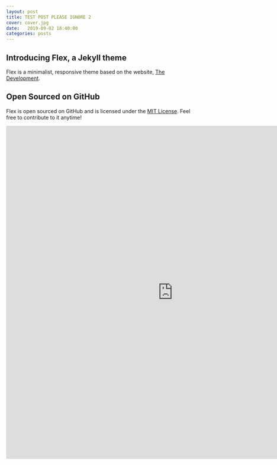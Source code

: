 ```yaml
---
layout: post
title: TEST POST PLEASE IGNORE 2
cover: cover.jpg
date:   2019-09-02 18:40:00
categories: posts
---
```


## Introducing Flex, a Jekyll theme

Flex is a minimalist, responsive theme based on the website, [The Development](http://thedevelopment.co).

## Open Sourced on GitHub

Flex is open sourced on GitHub and is licensed under the [MIT License](http://opensource.org/licenses/MIT). Feel free to contribute to it anytime!

<iframe src="https://vega.github.io/editor/#/url/vega-lite/N4KABGBEDGD2B2AzAlgc0gLjMSA3ZApgO6baRHIAmALgBakAsADEwDRS0Fq3WkDMLAL7tIAWwCGAJwDWpHNViwANtWQAHUvACuSpYOHgolcdXFzI8caIKlIx0wFpKAdmgAOAEwBGL5QBGzkwEAKziIYiIHgBsDFEE4uIAnNDibi6IkAYQYlKyWJCSBNC8rIaQBPBwlMjw6FigENlwSrCScoaNUNQAnmo2+QCOWuLwqqaquDalndkoBEqUtn1SAM4IAPpwkoVKJsgIkNMzkCspSv1kp5zWtn6SsETwfkpaBKiFFZkdYFmNkArKVQaLAAbW+EAaM2yPT6tiGIzGe0mh3BfzmCyW8Uka3gm1aOz2ByOUP+yGo51sAAUsTiwFsCaoDqjfp1ISSYRdIPDRmSkVNUbNCBj8itlpIJLj6fNCfAUVDoWSKfkAMpiiV0-HSxmy5nfAC6xKgAA9zBzbPBYKIauIlIcoOjFvkABoAYVgNRWmUNkG6pt6nItVsstpEDtsAE03R6vhBfpBONxeFhgsE2GUxkqoABZXIEagpNRgN3bLX7eArMCIVpgAAqsELXiYRckvQU0C0JcqhE9R3IVDopBTaeyABIrgQJLYeNQ1CsMAB6eeTVDiAB0qDJtC0flX+3n44kS7e4gcSjJBCXfFXDFXTFXACscXKjCZxCs8576t87K+nK5PD4-iBCEYTBBE0SxPESQpGkzgZKCqJsscrruuWtxknANTPiSkaoZ+UB+BhqHYccYo4niJa7NqpBeIanQnGqIwUQyZY0cydHYAKUAodG+SEfmxEcdkuG8VAeacIUWiiCR9FkRsUpUaxWB3m4XjBHwKbOG4iTMHwDAeLEQlQKKWISsxpYHMpq5uEwjZeFE2nOHpWluG4zjsYhXGQDxaF8URWFGZAIm+VAkjqGoFKBXJkqaopllgHegQeEwDCJIkLleB4iQeMEHiBSZUhmQpMqkIlsRMNlbkph4AhMJ4HlQkh9E+fhkD8ZhsqBcFrXtahDgpCs9BRTS8mxSVVnOA5lVuMEURMFEwSJHwHhuPljExZR40JauzjBPZUQeNEWneHtM0NTMTV-C16ECQFXndbYZ7UEUgledF5lxbKE0pc4zheDNs1eHwzhpVEa2mUxxXUVZUSBHtfBRDpBl7cEDBeOdrJeddfm3Z191RiF-ziQQbTDaso2bdDYAOHeKV8IkTC-UwAg2cETkxAw4OFZDY1U7T6k1X9x2JGz0R8OjUIso0l3ZNjBH+Xj8pQA9fmWJUL13UrkDvVDSnbQwWni7DzgMAwfDLXZfBc+KPOU3rd76a5fCeKmqMsOVDAY9LWMEz1CsyX8KtibAPZvSNG0sfFiVA8lrnuywnhudbRW8-bq6I39yV-W4Glo1l7mSxxMvcb7N0dQHwmlzjHX9W+tAOCsuAV1AOup1Hq7OwdOcLYkUQI2zmXJ7bkdfdtbMsN4k1w+pelRF7EI+3hZevVrQcwFIxgWs32vhx9W13g50QxIns1o+lzhDxHFmjwf9Nm-DKVs5NiTz5xWty+UdAkwQUnb2vvWa3lDvcmV9PqlWsmpDSbNtK6X0oZLyBUbagP3tZWytkppOQNq5Nyr9i7eSrmJL+klpJdQIZ-CSP8SFhxAXvKmtEEHrVoXrCWMwpYL3fmQ4mxC-5kLCmoCK-Itatztu3GyMQvC91TBI7S9NEiXyYaI5a3gNKOViFPXBi9RLkO-r-UhS9q59QGkNah2IKYj3AZNNGZtTaQOSqlYI8jdbty0n3P6+lfoMHUqjT2hdPIcP0YQihuj8YBMgE9DWisgHCPMRNRIbh9LzSzjZOJVsGEQ2QXzHasN-p1XSm4OaTBUYF1YUXTRhMuGUJ4aE56RDt7ROvqQGmt575o0fswSBjZOZpO5hkvWTTbKLU8X9FKzN7Ipi8MUzobC35AI-hU4Jq8yGETVtACJdTd5OJvquFMulgYTK0nElJji25bINgPZ24tgbORqho-xWj5lUMWaEggId1k0M2eAnOuV4mNkGZNDwF9ulIIUVsl2bl0GLQme7HxJS-GzM4UQypeitEAPgLXQaDcm5k1Mb09uZsHITIMvZRO4t6Fa0QSnERWy5q5z7v3WGaN6a3Phc8xFCygFrxSJITesA3k4pBZ8nwQMlEAvUgbFKxyqUWLhiDBGbjPGpjnr4xqZTWp8IEVUlF-tsXkQ+d9OxaUMpZRynlIFlKYnbRNnNSqu1cq1Xqsqi6qrbDqsiiE+5bLHlRI2Scz580z4LVsoc2RkqLUqSUUDYIqjYaw2ZSSD+rrBEct4eFN1QifVSqwGSoBFLh4NKzXG5CKb+FpuTaE1F6LjHpveb6mGOdrHA3dokeyTlQ35stYjAWTkfAmuBoW5qxaNXIsJuE8uOqzHtsSoUrK2ltI6RnmzNtYCJpmxyqbeJQ5nIsKmaUu5hNE2asJjUiSfLdW1uprTA6P1ZoLVco2ZmgLyWML1Re5p0R4l1VGRVPS5t+1XUHaWnCSzrTqzHSYs9mb9Y-r7tlJaQNXJ-SXSgoZqN-qpjiabJyL9HWYz3Wq1NSagPPNeeO3FWzbU+BFrVApk1Vpmrzcu7aNlCn31mp4JmcS-2ywA4R44-8FaVsxaeidjGHYAsKblEGps75RqQ5kmIEEAWTQKQdbwXGS6hIPcO1qXKeXCbI365gDNFrA2YCDE2cm04gwWlglR2UKoOthSqvDy8aiVsPX7XG+mBUTSmitGac0e7LTo0+9JPnLV7SiKp2GAFTrBHU-g8tAmjEedsA87zL7EriOsWjAWKURaWecfkvZ7iTZeNNglj+FaUvaZdQRjL56D71p-YEfLLbUmhZ6eFrLVGAWkt7ZMxo0y8FVeS3XVLBi3M1fAyJra2aSS5oMwWnD3sXOTbRdNp5WjR0r29TWyDiV4laU8UDOqql0pg3o0tjtXcsrjLyTZyrwHcbudq-kY9JMGuQf6QbSqLAha2TUs4U1nXgUvv6cDZKXh9JRpGSDTjK32Esq1S9zbZatUrLWaR7r15gYzRcf96HOkumg-NZO68pt8X-UbTVc7g3Yy7uR4Tar423vB1DtW-lmWdog1+bEbwc184OKuzjlxni532R7WMp7SXUes-dczsbGLG5fbDRT6B-n73RAZh1nNz7GvpySgzGzyUdLGxlyjmuaOiNaN0yMXl2PueTTqgbFtA9dKXdJwxlBJsUpRDUgCnuTAspKqc06tbUAduAJt4rrzjuDeBANtnFM-vgag0K9SuGQNEZwJRmjC3I7zxga2+Uz1qvycg3iclK9WkHO64W-rg7WTs65IJyx+nPxGfxrIVHyJMf8Mlt47JDNau4YzsOfO82i6RdO9Xd4jdqYt0F9ar3ib8s5eDXL6JnaR2N2nbvRdjPFiosrTu3tB7qNl+PSL7t-v1-nrF721z8983jiLfC9uobXei2hNX2zomtS8eTeLAvcPgwOM098zMng9eb+jeFq-Su06Us0vc2kDkuUBkV++Qf+CufsmOj+JI9S2+UaB0DA8SaUKUBk3aR+VkN6C08G+kS0M0PgmBkeN+0efGnCJGM212KkwqpBQ4PgCGtk1BTGjMbMekpBSi+SK0LBYSbBfeHBsuVudcQmQBauaMmUkudUyUOUKYIhd4Ua2UQMmUAg0OH6MKO6cK3ev+8ha+683K9uW+PuDMv00OQM-B8S4s+hzejBZmLh-0NyiOMy1hWiH2pMOBrmChw++28BtMZsLhgQLMhS7Mps3hhSy0eywsosfcn+DOVhP+oRXCdh6Wah7aP2ucnSbsHSEqM+56-Sak86wyukYye0Hew2zq72RR-+Wm3B4W-SV6ZyUWUaqkLAwMIhP276zANk4s36ZsfAshYRdhLOm+pRjGP2IMK0hOgQPgos4xtMkOtkMONkfhCOYeuGTOrUix-+2BnOEGauIB-uhKEBGkUBNUext4iBu0iMU0aBh0FhX++RA61SXRERnRgBvRL6r+9E7+kJCxIJJeuBIwqy+BpEI+5OIBi0fcuW4+KUOc7xjYiBK0-u80sMFUB0cJ4JCJaWXBtxs2VM-SsOOULAsMJqk0UJfwMJdRtMmUaU5s3gEi7sTJuRnegJ-6wJlJ6OseyhyuWKEJXJt4ka-0DKzMfuoqMB0JcBZR+xB0cSuUUWvcC0RsFJJ6-+duW8qxW0DJQaxsBkniDkZJwuXu12EOwOTkWU+kBSNUwMoelhzmFx6EeBt+ihluQZ0Rz+TetmLaJscx3gtk6pHJmp2+jsOcLsLG7sc0-xeRfpIRiugZ7B9Ea8JRcpTeOyzMmRBys68Z2QnJEZu0f0FyQMmCwO8xQRI2wGeZURgcPGThmSDaMGWUlyCG7J1ZiZyGbMqGM0DmmGTKrZHR8sHZSxSuVaT+dx5OZsWk0CNGROqRtREZlOCM1OSUzsEibR3+QJGOSJWOoJrBD+oZfwhBKCxBBkZBDMcCVBu5autB8MVejBe0wp7REebUIGyJd5lc4pJpxZ9xFUmJekAehyuJVZxko59Jd4BJi0RJjYUWgQvcHgshyyl5KJBZ7ZBFoFLcaJjGw5SFYWsJs5gF+FoGpFQUnBHOK5dJacYqM8IsIsAKAuciH55O5+4BQsNUJJrkeFwFV5VJ62gmKuFpmSGk2S48HpZ8FUj6eu1FBuLxZshSzaOSLAbM4lC5ppG8jhclacBsaB+O5sMis03h7imUBkxO2e3ap5op3GxGLFd+62PZVmMcZ28c2hSc-F2+GcmUjM1OqG+cshLynlwZpeQSXqBB5FKCXyK0rSfyB0alDeGlTeYK2xPcUKKUmZIp2ZBR5SNJkpA+Q6kFFe4yEi6kzJ-2Dk3hzGqMUCh8HGbg0VFVXl6+0py5SVMRFevOLGB09kweSB3hYuhhzajxAu8WtF-p+QMVdhNxrFPBEC5s-BUi-04KlFDEOVauNkdZEhOch00hXVi1OZrUK1-+VxNVax-MNkTJ80wOkm-u7xtkWUS0FsApFBUi3VsVRFSWRlD1j5eknFi0kmvF3hglK0wlAgUWYlV1ZVN1PVcVaNQN95yVdCIh-5Z5Yp9y6NwNIZU2KhslYNvZ0OzJqMs0tG0Z3hqmAg4sHixOP6gNdhZpDulNVmIsnitpOkLupBWVsBh1FeBShx+SP15y4lG+9cFNUlfVjFD58lF1-cvc-cmcsNrWk8pJKYW1PpAJpV55Uphi5Nspit2i3CZleKCMqkwOaMh8OcPgjNzMqMdKC0DKQM2GZxq2S1StZNMpdhPRtJG17iEmAKbN86IW6lXW3OCmCmv0UWzJh0+NblGmpNG25ti5ctPleKQyicIxweiMzMjNRu80qMpuairlxthNptgd8tFtlV9+kl61OOGhAujYngweKYjpsdYOBuhhyiJhktzAxVAF-tQFctqh15ABEFodfR3JGkSpvuAg-Ou0iFB1cd8pzMOpM0R8Bp6k9kst-VM9lt9FIF+Z2NQ12+Clf0SlEEAp6U3hWlAgkKelyRJ9ZtQd-+t1PNeK1NFddp9NO5TpOOTNoyrN0mZsX9DdZ9zd0lRi8Dg14ZFq+1NZaDsDWdP9s9XNedWy9MzsKBS0xOWc6DyF7FvcS0Kpng9iPtvp4ek9eD-+qK+D4Ch8UWpBK0p8J5ItGpYtIVd8y9a9T8iMshzDs9RZC93OqkPgfJh0G94qJO-dZO2+TMbMS02SpsQ4htWZjD11tgEjltIdbdMjIyxmS0vu5myj2V29Te1mRSXy2kpujmDD5xBj+QRjCDAd2DA1qJN9Puc0R2bubiu9U1Y9-u71i0E1ujJV+jqNhjJl5ps9a1KDq5ajCRbhekM0nh5DAjgTsqH6IM4V0B4jST3Nlt910jO9Uivcv0tpbGDpn1kObpSMnp5sk0ZTDhyT59ElhF19qDa5tGUa4hRDCldlAKDlqUNicqLNXTemv9xNAz6TzhtNAtUx66fDCZ+TmSzuLAZhiMU+9Z8zpls9yxjdbDVkhDqBMipD4VsNVDzN2hdDJzPT3j9hCz-9o8eTdjmDks+ohgggIAggQAA/view" width="900" height="900" style="border: none;"></iframe>

